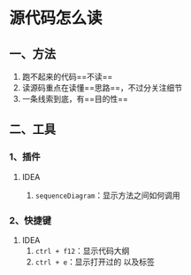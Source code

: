 # 源代码怎么读



## 一、方法



1.  跑不起来的代码==不读==
1.  读源码重点在读懂==思路==，不过分关注细节
1.  一条线索到底，有==目的性==



## 二、工具



### 1、插件



1.  IDEA

    1.  `sequenceDiagram`：显示方法之间如何调用

    

### 2、快捷键



1.  IDEA
    1.  `ctrl + f12`：显示代码大纲
    1.  `ctrl + e`：显示打开过的 以及标签
